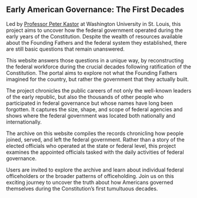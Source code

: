 ## Early American Governance: The First Decades

Led by [Professor Peter Kastor](https://history.wustl.edu/people/peter-kastor) at Washington University in St. Louis, this project aims to uncover how the federal government operated during the early years of the Constitution. Despite the wealth of resources available about the Founding Fathers and the federal system they established, there are still basic questions that remain unanswered.

This website answers those questions in a unique way, by reconstructing the federal workforce during the crucial decades following ratification of the Constitution. The portal aims to explore not what the Founding Fathers imagined for the country, but rather the government that they actually built.

The project chronicles the public careers of not only the well-known leaders of the early republic, but also the thousands of other people who participated in federal governance but whose names have long been forgotten. It captures the size, shape, and scope of federal agencies and shows where the federal government was located both nationally and internationally.

The archive on this website compiles the records chronicling how people joined, served, and left the federal government. Rather than a story of the elected officials who operated at the state or federal level, this project examines the appointed officials tasked with the daily activities of federal governance.

Users are invited to explore the archive and learn about individual federal officeholders or the broader patterns of officeholding. Join us on this exciting journey to uncover the truth about how Americans governed themselves during the Constitution’s first tumultuous decades.

